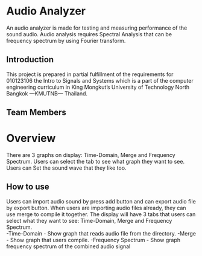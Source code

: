# Audio Analyzer
  An audio analyzer is made for testing and measuring performance of the sound audio. Audio analysis requires Spectral Analysis that can be frequency spectrum by using Fourier transform.
## Introduction
  This project is prepared in partial fulfillment of the requirements for 010123106 the Intro to Signals and Systems which is a part of the computer engineering curriculum in King Mongkut’s University of Technology North Bangkok —KMUTNB— Thailand.
## Team Members

# Overview
  There are 3 graphs on display: Time-Domain, Merge and Frequency Spectrum. Users can select the tab to see what graph they want to see. Users can Set the sound wave that they like too.
## How to use
  Users can import audio sound by press add button and can export audio file by export button. When users are importing audio files already, they can use merge to compile it together. The display will have 3 tabs that users can select what they want to see: Time-Domain, Merge and Frequency Spectrum.  
  -Time-Domain - Show graph that reads audio file from the directory.
  -Merge - Show graph that users compile.
  -Frequency Spectrum - Show graph frequency spectrum of the combined audio signal

